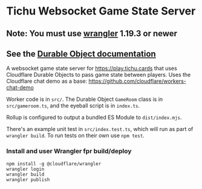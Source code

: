 # Tichu Websocket Game State Server

## Note: You must use [wrangler](https://developers.cloudflare.com/workers/cli-wrangler/install-update) 1.19.3 or newer

## See the [Durable Object documentation](https://developers.cloudflare.com/workers/learning/using-durable-objects) 

A websocket game state server for https://play.tichu.cards that uses Cloudflare Durable Objects to pass game state between players.  Uses the Cloudflare chat demo as a base: https://github.com/cloudflare/workers-chat-demo

Worker code is in `src/`. The Durable Object `GameRoom` class is in `src/gameroom.ts`, and the eyeball script is in `index.ts`.

Rollup is configured to output a bundled ES Module to `dist/index.mjs`.

There's an example unit test in `src/index.test.ts`, which will run as part of `wrangler build`.   To run tests on their own use `npm test`.

### Install and user Wrangler fpr build/deploy
```
npm install -g @cloudflare/wrangler
wrangler login
wrangler build
wrangler publish
```